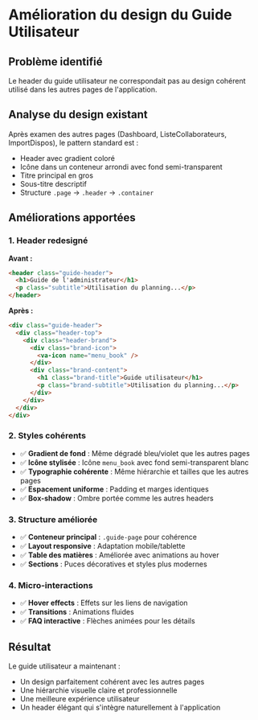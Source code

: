 # Amélioration du design du Guide Utilisateur

## Problème identifié
Le header du guide utilisateur ne correspondait pas au design cohérent utilisé dans les autres pages de l'application.

## Analyse du design existant
Après examen des autres pages (Dashboard, ListeCollaborateurs, ImportDispos), le pattern standard est :
- Header avec gradient coloré
- Icône dans un conteneur arrondi avec fond semi-transparent
- Titre principal en gros
- Sous-titre descriptif
- Structure `.page` → `.header` → `.container`

## Améliorations apportées

### 1. Header redesigné
**Avant :**
```html
<header class="guide-header">
  <h1>Guide de l'administrateur</h1>
  <p class="subtitle">Utilisation du planning...</p>
</header>
```

**Après :**
```html
<div class="guide-header">
  <div class="header-top">
    <div class="header-brand">
      <div class="brand-icon">
        <va-icon name="menu_book" />
      </div>
      <div class="brand-content">
        <h1 class="brand-title">Guide utilisateur</h1>
        <p class="brand-subtitle">Utilisation du planning...</p>
      </div>
    </div>
  </div>
</div>
```

### 2. Styles cohérents
- ✅ **Gradient de fond** : Même dégradé bleu/violet que les autres pages
- ✅ **Icône stylisée** : Icône `menu_book` avec fond semi-transparent blanc
- ✅ **Typographie cohérente** : Même hiérarchie et tailles que les autres pages
- ✅ **Espacement uniforme** : Padding et marges identiques
- ✅ **Box-shadow** : Ombre portée comme les autres headers

### 3. Structure améliorée
- ✅ **Conteneur principal** : `.guide-page` pour cohérence
- ✅ **Layout responsive** : Adaptation mobile/tablette
- ✅ **Table des matières** : Améliorée avec animations au hover
- ✅ **Sections** : Puces décoratives et styles plus modernes

### 4. Micro-interactions
- ✅ **Hover effects** : Effets sur les liens de navigation
- ✅ **Transitions** : Animations fluides
- ✅ **FAQ interactive** : Flèches animées pour les détails

## Résultat
Le guide utilisateur a maintenant :
- Un design parfaitement cohérent avec les autres pages
- Une hiérarchie visuelle claire et professionnelle
- Une meilleure expérience utilisateur
- Un header élégant qui s'intègre naturellement à l'application
